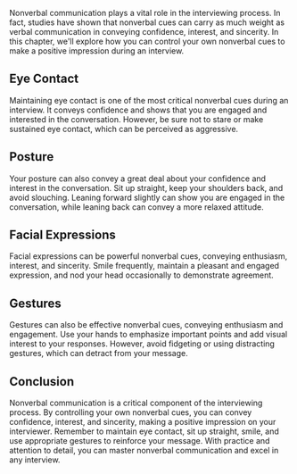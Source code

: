 
Nonverbal communication plays a vital role in the interviewing process. In fact, studies have shown that nonverbal cues can carry as much weight as verbal communication in conveying confidence, interest, and sincerity. In this chapter, we'll explore how you can control your own nonverbal cues to make a positive impression during an interview.

Eye Contact
-----------

Maintaining eye contact is one of the most critical nonverbal cues during an interview. It conveys confidence and shows that you are engaged and interested in the conversation. However, be sure not to stare or make sustained eye contact, which can be perceived as aggressive.

Posture
-------

Your posture can also convey a great deal about your confidence and interest in the conversation. Sit up straight, keep your shoulders back, and avoid slouching. Leaning forward slightly can show you are engaged in the conversation, while leaning back can convey a more relaxed attitude.

Facial Expressions
------------------

Facial expressions can be powerful nonverbal cues, conveying enthusiasm, interest, and sincerity. Smile frequently, maintain a pleasant and engaged expression, and nod your head occasionally to demonstrate agreement.

Gestures
--------

Gestures can also be effective nonverbal cues, conveying enthusiasm and engagement. Use your hands to emphasize important points and add visual interest to your responses. However, avoid fidgeting or using distracting gestures, which can detract from your message.

Conclusion
----------

Nonverbal communication is a critical component of the interviewing process. By controlling your own nonverbal cues, you can convey confidence, interest, and sincerity, making a positive impression on your interviewer. Remember to maintain eye contact, sit up straight, smile, and use appropriate gestures to reinforce your message. With practice and attention to detail, you can master nonverbal communication and excel in any interview.
